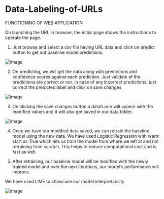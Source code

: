 # Data-Labeling-of-URLs

FUNCTIONING OF WEB APPLICATION

On launching the URL in browser, the initial page shows the instructions to operate the
page.

1. Just browse and select a csv file having URL data and click on predict button to get out baseline model predictions.

![image](https://user-images.githubusercontent.com/69012134/210370282-f713c0e9-be6c-4466-a0de-a56910267bef.png)


2. On predicting, we will get the data along with predictions and confidence scores against each prediction. Just validate of the predictions are correct or not. In case of any incorrect predictions, just correct the predicted label and click on save changes.

![image](https://user-images.githubusercontent.com/69012134/210370622-b989510b-88b9-4dcb-ac34-5937e56f070e.png)

3. On clicking the save changes button a dataframe will appear with the modified values and it will also get saved in our data folder.

![image](https://user-images.githubusercontent.com/69012134/210370705-8a9311fc-a4a0-4cdf-8f01-56304bf691e3.png)

4. Once we have our modified data saved, we can retrain the baseline model using the new data. We have used Logistic Regression with warm start as True which lets us train the model from where we left at and not retraining from scratch. This helps to reduce computational cost and is fast as well.

5. After retraining, our baseline model will be modified with the newly trained model and over the next iterations, our model’s performance will improve.

We have used LIME to showcase our model interpretability

![image](https://user-images.githubusercontent.com/69012134/210370786-a25cee43-29e0-4587-a5de-4eaad9fadd75.png)

